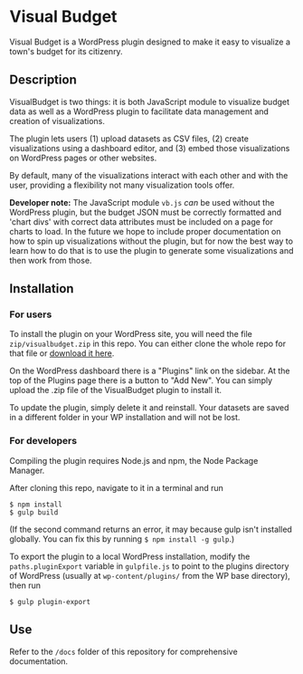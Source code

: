 # Visual Budget

Visual Budget is a WordPress plugin designed to make it easy to visualize a
town's budget for its citizenry.


## Description

VisualBudget is two things: it is both JavaScript module to visualize budget
data as well as a WordPress plugin to facilitate data management and creation of
visualizations.

The plugin lets users (1) upload datasets as CSV files, (2) create
visualizations using a dashboard editor, and (3) embed those visualizations on
WordPress pages or other websites.

By default, many of the visualizations interact with each other and with the
user, providing a flexibility not many visualization tools offer.

**Developer note:** The JavaScript module `vb.js` *can* be used without the
WordPress plugin, but the budget JSON must be correctly formatted and 'chart
divs' with correct data attributes must be included on a page for charts to
load. In the future we hope to include proper documentation on how to spin up
visualizations without the plugin, but for now the best way to learn how to do
that is to use the plugin to generate some visualizations and then work from
those.


## Installation

### For users

To install the plugin on your WordPress site, you will need the file
`zip/visualbudget.zip` in this repo. You can either clone the whole repo for
that file or
[download it here](https://github.com/goinvo/visualbudget/raw/master/zip/visualbudget.zip).

On the WordPress dashboard there is a "Plugins" link on the sidebar.
At the top of the Plugins page there is a button to "Add New".
You can simply upload the .zip file of the VisualBudget plugin to install it.

To update the plugin, simply delete it and reinstall. Your datasets are saved in a different
folder in your WP installation and will not be lost.

### For developers

Compiling the plugin requires Node.js and npm, the Node Package Manager.

After cloning this repo, navigate to it in a terminal and run

```
$ npm install
$ gulp build
```

(If the second command returns an error, it may because gulp isn't installed
globally. You can fix this by running `$ npm install -g gulp`.)

To export the plugin to a local WordPress installation, modify the
`paths.pluginExport` variable in `gulpfile.js` to point to the plugins
directory of WordPress (usually at `wp-content/plugins/` from the WP base
directory), then run

```
$ gulp plugin-export
```

## Use

Refer to the `/docs` folder of this repository for comprehensive documentation.
